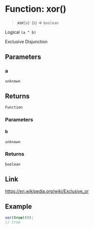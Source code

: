 # Function: xor()

> **xor**(`a`): (`b`) => `boolean`

Logical `(a ^ b)`

Exclusive Disjunction

## Parameters

### a

`unknown`

## Returns

`Function`

### Parameters

#### b

`unknown`

### Returns

`boolean`

## Link

https://en.wikipedia.org/wiki/Exclusive_or

## Example

```ts
xor(true)(0);
// true
```
